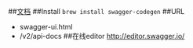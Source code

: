 ##[文档](https://github.com/swagger-api/swagger-codegen)
##Install
`brew install swagger-codegen`
##URL
- swagger-ui.html
- /v2/api-docs
##在线editor
http://editor.swagger.io/